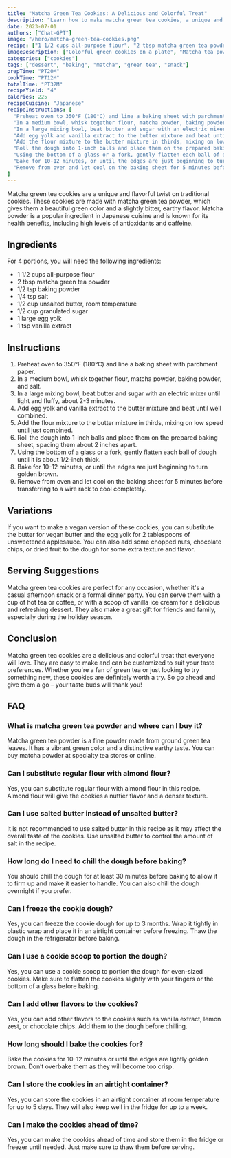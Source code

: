 ```yaml
---
title: "Matcha Green Tea Cookies: A Delicious and Colorful Treat"
description: "Learn how to make matcha green tea cookies, a unique and flavorful twist on traditional cookies. These cookies are perfect for any occasion and are sure to impress your friends and family."
date: 2023-07-01
authors: ["Chat-GPT"]
image: "/hero/matcha-green-tea-cookies.png"
recipe: ["1 1/2 cups all-purpose flour", "2 tbsp matcha green tea powder", "1/2 tsp baking powder", "1/4 tsp salt", "1/2 cup unsalted butter, room temperature", "1/2 cup granulated sugar", "1 large egg yolk", "1 tsp vanilla extract"]
imageDescription: ["Colorful green cookies on a plate", "Matcha tea powder in a bowl", "Butter and sugar in a mixing bowl", "Mixed cookie dough on a baking sheet"]
categories: ["cookies"]
tags: ["dessert", "baking", "matcha", "green tea", "snack"]
prepTime: "PT20M"
cookTime: "PT12M"
totalTime: "PT32M"
recipeYield: "4"
calories: 225
recipeCuisine: "Japanese"
recipeInstructions: [
  "Preheat oven to 350°F (180°C) and line a baking sheet with parchment paper.",
  "In a medium bowl, whisk together flour, matcha powder, baking powder, and salt.",
  "In a large mixing bowl, beat butter and sugar with an electric mixer until light and fluffy, about 2-3 minutes.",
  "Add egg yolk and vanilla extract to the butter mixture and beat until well combined.",
  "Add the flour mixture to the butter mixture in thirds, mixing on low speed until just combined.",
  "Roll the dough into 1-inch balls and place them on the prepared baking sheet, spacing them about 2 inches apart.",
  "Using the bottom of a glass or a fork, gently flatten each ball of dough until it is about 1/2-inch thick.",
  "Bake for 10-12 minutes, or until the edges are just beginning to turn golden brown.",
  "Remove from oven and let cool on the baking sheet for 5 minutes before transferring to a wire rack to cool completely."
]
---
```


Matcha green tea cookies are a unique and flavorful twist on traditional cookies. These cookies are made with matcha green tea powder, which gives them a beautiful green color and a slightly bitter, earthy flavor. Matcha powder is a popular ingredient in Japanese cuisine and is known for its health benefits, including high levels of antioxidants and caffeine.

## Ingredients

For 4 portions, you will need the following ingredients:

- 1 1/2 cups all-purpose flour
- 2 tbsp matcha green tea powder
- 1/2 tsp baking powder
- 1/4 tsp salt
- 1/2 cup unsalted butter, room temperature
- 1/2 cup granulated sugar
- 1 large egg yolk
- 1 tsp vanilla extract

## Instructions

1. Preheat oven to 350°F (180°C) and line a baking sheet with parchment paper.
2. In a medium bowl, whisk together flour, matcha powder, baking powder, and salt.
3. In a large mixing bowl, beat butter and sugar with an electric mixer until light and fluffy, about 2-3 minutes.
4. Add egg yolk and vanilla extract to the butter mixture and beat until well combined.
5. Add the flour mixture to the butter mixture in thirds, mixing on low speed until just combined.
6. Roll the dough into 1-inch balls and place them on the prepared baking sheet, spacing them about 2 inches apart.
7. Using the bottom of a glass or a fork, gently flatten each ball of dough until it is about 1/2-inch thick.
8. Bake for 10-12 minutes, or until the edges are just beginning to turn golden brown.
9. Remove from oven and let cool on the baking sheet for 5 minutes before transferring to a wire rack to cool completely.

## Variations

If you want to make a vegan version of these cookies, you can substitute the butter for vegan butter and the egg yolk for 2 tablespoons of unsweetened applesauce. You can also add some chopped nuts, chocolate chips, or dried fruit to the dough for some extra texture and flavor.

## Serving Suggestions

Matcha green tea cookies are perfect for any occasion, whether it's a casual afternoon snack or a formal dinner party. You can serve them with a cup of hot tea or coffee, or with a scoop of vanilla ice cream for a delicious and refreshing dessert. They also make a great gift for friends and family, especially during the holiday season.

## Conclusion

Matcha green tea cookies are a delicious and colorful treat that everyone will love. They are easy to make and can be customized to suit your taste preferences. Whether you're a fan of green tea or just looking to try something new, these cookies are definitely worth a try. So go ahead and give them a go – your taste buds will thank you!

## FAQ

### What is matcha green tea powder and where can I buy it?

Matcha green tea powder is a fine powder made from ground green tea leaves. It has a vibrant green color and a distinctive earthy taste. You can buy matcha powder at specialty tea stores or online.

### Can I substitute regular flour with almond flour?

Yes, you can substitute regular flour with almond flour in this recipe. Almond flour will give the cookies a nuttier flavor and a denser texture.

### Can I use salted butter instead of unsalted butter?

It is not recommended to use salted butter in this recipe as it may affect the overall taste of the cookies. Use unsalted butter to control the amount of salt in the recipe.

### How long do I need to chill the dough before baking?

You should chill the dough for at least 30 minutes before baking to allow it to firm up and make it easier to handle. You can also chill the dough overnight if you prefer.

### Can I freeze the cookie dough?

Yes, you can freeze the cookie dough for up to 3 months. Wrap it tightly in plastic wrap and place it in an airtight container before freezing. Thaw the dough in the refrigerator before baking.

### Can I use a cookie scoop to portion the dough?

Yes, you can use a cookie scoop to portion the dough for even-sized cookies. Make sure to flatten the cookies slightly with your fingers or the bottom of a glass before baking.

### Can I add other flavors to the cookies?

Yes, you can add other flavors to the cookies such as vanilla extract, lemon zest, or chocolate chips. Add them to the dough before chilling.

### How long should I bake the cookies for?

Bake the cookies for 10-12 minutes or until the edges are lightly golden brown. Don’t overbake them as they will become too crisp.

### Can I store the cookies in an airtight container?

Yes, you can store the cookies in an airtight container at room temperature for up to 5 days. They will also keep well in the fridge for up to a week.

### Can I make the cookies ahead of time?

Yes, you can make the cookies ahead of time and store them in the fridge or freezer until needed. Just make sure to thaw them before serving.
